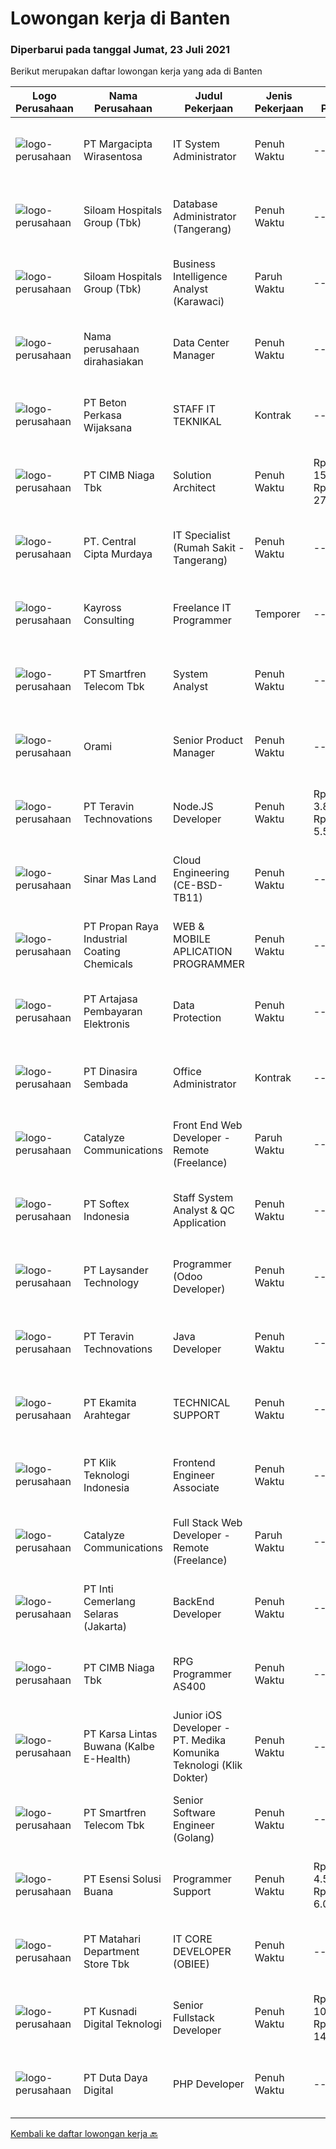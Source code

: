 
  # Lowongan kerja di Banten

  ### Diperbarui pada tanggal Jumat, 23 Juli 2021

  Berikut merupakan daftar lowongan kerja yang ada di Banten

  |Logo Perusahaan | Nama Perusahaan | Judul Pekerjaan | Jenis Pekerjaan | Gaji Pekerjaan | Lokasi | Deskripsi | Tanggal diunggah | Pranala |
  | -------------- | --------------- | --------------- | --------- | --------- | -------------- | ------- | ----------- | ----------- |
  |![logo-perusahaan](https://image-service-cdn.seek.com.au/7070c37918a57f47df7c878fbefbf58797b5957d/ee4dce1061f3f616224767ad58cb2fc751b8d2dc)|PT Margacipta Wirasentosa|IT System Administrator|Penuh Waktu|---|Cikupa|Kualifikasi : Pendidikan minimal S1 Teknologi Informasi Familiar dengan Linux &amp; Windows Server Memiliki kemampuan konfigurasi server Detail...|Kamis, 22 Juli 2021|https://www.jobstreet.co.id/id/job/it-system-administrator-3583098?token=0~c13827be-1d9e-4e60-b4fb-996b6392266e&sectionRank=1&jobId=jobstreet-id-job-3583098|
|![logo-perusahaan](https://image-service-cdn.seek.com.au/345c1493afb46ede76c81b985551a9fc9c1945a3/ee4dce1061f3f616224767ad58cb2fc751b8d2dc)|Siloam Hospitals Group (Tbk)|Database Administrator (Tangerang)|Penuh Waktu|---|Tangerang|Job Description: Maintaining integrity &amp; performance of company databases Ensuring that data is stored securely &amp; optimally Helping with...|Kamis, 22 Juli 2021|https://www.jobstreet.co.id/id/job/database-administrator-tangerang-3583330?token=0~c13827be-1d9e-4e60-b4fb-996b6392266e&sectionRank=2&jobId=jobstreet-id-job-3583330|
|![logo-perusahaan](https://image-service-cdn.seek.com.au/345c1493afb46ede76c81b985551a9fc9c1945a3/ee4dce1061f3f616224767ad58cb2fc751b8d2dc)|Siloam Hospitals Group (Tbk)|Business Intelligence Analyst (Karawaci)|Paruh Waktu|---|Tangerang|The BI Analyst is primarily responsible for providing analytical support through business intelligence tools to address the end- user business needs....|Kamis, 22 Juli 2021|https://www.jobstreet.co.id/id/job/business-intelligence-analyst-karawaci-3582658?token=0~c13827be-1d9e-4e60-b4fb-996b6392266e&sectionRank=3&jobId=jobstreet-id-job-3582658|
|![logo-perusahaan](https://us.123rf.com/450wm/pavelstasevich/pavelstasevich1811/pavelstasevich181101027/112815900-stock-vector-no-image-available-icon-flat-vector.jpg?ver=6)|Nama perusahaan dirahasiakan|Data Center Manager|Penuh Waktu|---|Banten|Jobdesc:1.Helping develop some reports and analysis Forecast &amp; inventory2.Supporting for data integrity between sytem and other division3.Identify...|Kamis, 22 Juli 2021|https://www.jobstreet.co.id/id/job/data-center-manager-3583039?token=0~c13827be-1d9e-4e60-b4fb-996b6392266e&sectionRank=4&jobId=jobstreet-id-job-3583039|
|![logo-perusahaan](https://image-service-cdn.seek.com.au/3294446d72b669c249a25a116e033087faa610ee/ee4dce1061f3f616224767ad58cb2fc751b8d2dc)|PT Beton Perkasa Wijaksana|STAFF IT TEKNIKAL|Kontrak|---|Cikupa|Tugas &amp; Tanggung Jawab: Instalasi, evaluasi, pemerksaan, perawatan hardware &amp; jaringan Bertanggung jawab keamanan data, backup, restore, akses...|Rabu, 21 Juli 2021|https://www.jobstreet.co.id/id/job/staff-it-teknikal-3581609?token=0~c13827be-1d9e-4e60-b4fb-996b6392266e&sectionRank=5&jobId=jobstreet-id-job-3581609|
|![logo-perusahaan](https://image-service-cdn.seek.com.au/2c6f6f12cb15b08239744ca7630b97fee07e84ce/ee4dce1061f3f616224767ad58cb2fc751b8d2dc)|PT CIMB Niaga Tbk|Solution Architect|Penuh Waktu|Rp. 15.000.000-Rp. 27.000.000|Banten|Roles &amp; Responsibilities: Analyze IT Project and giving advise for the best IT Solution based on requirements, budget and timeline Produce high...|Kamis, 22 Juli 2021|https://www.jobstreet.co.id/id/job/solution-architect-3576881?token=0~c13827be-1d9e-4e60-b4fb-996b6392266e&sectionRank=6&jobId=jobstreet-id-job-3576881|
|![logo-perusahaan](https://image-service-cdn.seek.com.au/eeb66a83615e77e2f0658052312ccd3a7381bee7/ee4dce1061f3f616224767ad58cb2fc751b8d2dc)|PT. Central Cipta Murdaya|IT Specialist (Rumah Sakit - Tangerang)|Penuh Waktu|---|Tangerang|Kualifikasi : Minimal S1 Teknik Informatika Memiliki pengalaman sebagai IT specialist minimal 3 tahun Mengerti perangkat software, hardware dan...|Kamis, 22 Juli 2021|https://www.jobstreet.co.id/id/job/it-specialist-rumah-sakit-tangerang-3582630?token=0~c13827be-1d9e-4e60-b4fb-996b6392266e&sectionRank=7&jobId=jobstreet-id-job-3582630|
|![logo-perusahaan](https://image-service-cdn.seek.com.au/ec166af8faaf04a3ada4bc37fa360d4101cde58f/ee4dce1061f3f616224767ad58cb2fc751b8d2dc)|Kayross Consulting|Freelance IT Programmer|Temporer|---|Banten|Tanggung Jawab : Melakukan review dan upgrade program aplikasi yang saat ini digunakan. Membuat program aplikasi yang baru sesuai kebutuhan, baik...|Rabu, 21 Juli 2021|https://www.jobstreet.co.id/id/job/freelance-it-programmer-3576445?token=0~c13827be-1d9e-4e60-b4fb-996b6392266e&sectionRank=8&jobId=jobstreet-id-job-3576445|
|![logo-perusahaan](https://image-service-cdn.seek.com.au/c3269725c02398816cf1a7ef712f023c3ef90c81/ee4dce1061f3f616224767ad58cb2fc751b8d2dc)|PT Smartfren Telecom Tbk|System Analyst|Penuh Waktu|---|Tangerang|Job Description: Participate in the planning, tracking, analysis, and reporting of projects Manage presentations and demonstrations of system/...|Rabu, 21 Juli 2021|https://www.jobstreet.co.id/id/job/system-analyst-3582016?token=0~c13827be-1d9e-4e60-b4fb-996b6392266e&sectionRank=9&jobId=jobstreet-id-job-3582016|
|![logo-perusahaan](https://image-service-cdn.seek.com.au/5665bd4fde839b0909a79c4061baca3eb4f22607/ee4dce1061f3f616224767ad58cb2fc751b8d2dc)|Orami|Senior Product Manager|Penuh Waktu|---|Tangerang|Job Description: Build product vision based on research/feedback and create roadmap/backlog Define requirements and scope for each task in the...|Rabu, 21 Juli 2021|https://www.jobstreet.co.id/id/job/senior-product-manager-3576641?token=0~c13827be-1d9e-4e60-b4fb-996b6392266e&sectionRank=10&jobId=jobstreet-id-job-3576641|
|![logo-perusahaan](https://image-service-cdn.seek.com.au/00c5fccd7e7da99c6c551506f244b709f37b24cb/ee4dce1061f3f616224767ad58cb2fc751b8d2dc)|PT Teravin Technovations|Node.JS Developer|Penuh Waktu|Rp. 3.800.000-Rp. 5.500.000|Jakarta Pusat|Requirements: Minimum 1 year experience in using Node.Js Good in English Creative Person, problem solving, good attitude, eager to learn Able to...|Kamis, 22 Juli 2021|https://www.jobstreet.co.id/id/job/node-js-developer-3582794?token=0~c13827be-1d9e-4e60-b4fb-996b6392266e&sectionRank=11&jobId=jobstreet-id-job-3582794|
|![logo-perusahaan](https://image-service-cdn.seek.com.au/6b423aea38035d4ae45b2a19376301d23a74f501/ee4dce1061f3f616224767ad58cb2fc751b8d2dc)|Sinar Mas Land|Cloud Engineering (CE-BSD-TB11)|Penuh Waktu|---|Banten|Job Descriptions : Manage all on-premise and cloud-based computing platforms activities Identify and resolve complex  problems in IT production to...|Rabu, 21 Juli 2021|https://www.jobstreet.co.id/id/job/cloud-engineering-ce-bsd-tb11-3581684?token=0~c13827be-1d9e-4e60-b4fb-996b6392266e&sectionRank=12&jobId=jobstreet-id-job-3581684|
|![logo-perusahaan](https://image-service-cdn.seek.com.au/7f486ce7d5c7978a6e780649b271c2ff2a575923/ee4dce1061f3f616224767ad58cb2fc751b8d2dc)|PT Propan Raya Industrial Coating Chemicals|WEB & MOBILE APLICATION PROGRAMMER|Penuh Waktu|---|Tangerang|Responsibility: Support the entire application life-cycle (concept, design, coding, test, release and support) Gather specific requirements and...|Rabu, 21 Juli 2021|https://www.jobstreet.co.id/id/job/web-mobile-aplication-programmer-3581561?token=0~c13827be-1d9e-4e60-b4fb-996b6392266e&sectionRank=13&jobId=jobstreet-id-job-3581561|
|![logo-perusahaan](https://image-service-cdn.seek.com.au/55aded1287383eeeb6207d2664b4836add413aaf/ee4dce1061f3f616224767ad58cb2fc751b8d2dc)|PT Artajasa Pembayaran Elektronis|Data Protection|Penuh Waktu|---|Tangerang|Job Description : Program pelindungan data pribadi Kualifikasi : Maksimal 35 tahun S1 Jurusan Teknik Informatika / Komputer Min. 3 -5 tahun di bidang...|Rabu, 21 Juli 2021|https://www.jobstreet.co.id/id/job/data-protection-3581525?token=0~c13827be-1d9e-4e60-b4fb-996b6392266e&sectionRank=14&jobId=jobstreet-id-job-3581525|
|![logo-perusahaan](https://image-service-cdn.seek.com.au/a65ab1dbfdfda66c5dd5ea080f6a0b8f294d583b/ee4dce1061f3f616224767ad58cb2fc751b8d2dc)|PT Dinasira Sembada|Office Administrator|Kontrak|---|Tangerang|Syarat Pekerjaan  Memiliki ijasah minimum S1 Bachelor's Degree, S2 Master's Degree/Post Graduate Degree in Business Studies/Administration/Management,...|Senin, 19 Juli 2021|https://www.jobstreet.co.id/id/job/office-administrator-3580969?token=0~c13827be-1d9e-4e60-b4fb-996b6392266e&sectionRank=15&jobId=jobstreet-id-job-3580969|
|![logo-perusahaan](https://image-service-cdn.seek.com.au/7b0e442165d5a37f3d08361a23aff8a29b66fd62/ee4dce1061f3f616224767ad58cb2fc751b8d2dc)|Catalyze Communications|Front End Web Developer - Remote (Freelance)|Paruh Waktu|---|Bali|As part of our ongoing expansion, we seek a reliable, detailed, and experienced freelance Front End Web Developer to develop website projects using...|Rabu, 21 Juli 2021|https://www.jobstreet.co.id/id/job/front-end-web-developer-remote-freelance-3582184?token=0~c13827be-1d9e-4e60-b4fb-996b6392266e&sectionRank=16&jobId=jobstreet-id-job-3582184|
|![logo-perusahaan](https://image-service-cdn.seek.com.au/b58bc1cc998ec9f6b2ba981a5aa0e89faddf3ef7/ee4dce1061f3f616224767ad58cb2fc751b8d2dc)|PT Softex Indonesia|Staff System Analyst & QC Application|Penuh Waktu|---|Tangerang|Job desc : Support applications that have been made Conduct internal testing for applications to be published Assist in making document...|Senin, 19 Juli 2021|https://www.jobstreet.co.id/id/job/staff-system-analyst-qc-application-3581020?token=0~c13827be-1d9e-4e60-b4fb-996b6392266e&sectionRank=17&jobId=jobstreet-id-job-3581020|
|![logo-perusahaan](https://image-service-cdn.seek.com.au/188a74a077f27d8848c0d2064a064a4fe1c3bbf1/ee4dce1061f3f616224767ad58cb2fc751b8d2dc)|PT Laysander Technology|Programmer (Odoo Developer)|Penuh Waktu|---|Tangerang|Suka Coding, User Friendly Oriented, Develop Program yang berdampak bagi orang banyak?Jadilah Odoo Developer di Laysander Practical Business...|Kamis, 22 Juli 2021|https://www.jobstreet.co.id/id/job/programmer-odoo-developer-3573186?token=0~c13827be-1d9e-4e60-b4fb-996b6392266e&sectionRank=18&jobId=jobstreet-id-job-3573186|
|![logo-perusahaan](https://image-service-cdn.seek.com.au/00c5fccd7e7da99c6c551506f244b709f37b24cb/ee4dce1061f3f616224767ad58cb2fc751b8d2dc)|PT Teravin Technovations|Java Developer|Penuh Waktu|---|Jakarta Raya|We are looking for a Java Developer with experience in building high-performing, scalable, enterprise-grade applications. You will be part of a...|Kamis, 22 Juli 2021|https://www.jobstreet.co.id/id/job/java-developer-3582797?token=0~c13827be-1d9e-4e60-b4fb-996b6392266e&sectionRank=19&jobId=jobstreet-id-job-3582797|
|![logo-perusahaan](https://image-service-cdn.seek.com.au/2d08a11a433d90f4eb0448b568bbe86ccbb06554/ee4dce1061f3f616224767ad58cb2fc751b8d2dc)|PT Ekamita Arahtegar|TECHNICAL SUPPORT|Penuh Waktu|---|Tangerang|Job Descriptions: Take ownership of users' issues reported and see problems through to resolution Research, diagnose, troubleshoot and identify...|Senin, 19 Juli 2021|https://www.jobstreet.co.id/id/job/technical-support-3580475?token=0~c13827be-1d9e-4e60-b4fb-996b6392266e&sectionRank=20&jobId=jobstreet-id-job-3580475|
|![logo-perusahaan](https://image-service-cdn.seek.com.au/45c8135367a2f8836a99b6c9396faf2e31a6a473/ee4dce1061f3f616224767ad58cb2fc751b8d2dc)|PT Klik Teknologi Indonesia|Frontend Engineer Associate|Penuh Waktu|---|Banten|Job description: Develop new user-facing features using Vue JS. Translating designs and wireframes into high quality code. Liaise with the Backend...|Rabu, 21 Juli 2021|https://www.jobstreet.co.id/id/job/frontend-engineer-associate-3576567?token=0~c13827be-1d9e-4e60-b4fb-996b6392266e&sectionRank=21&jobId=jobstreet-id-job-3576567|
|![logo-perusahaan](https://image-service-cdn.seek.com.au/7b0e442165d5a37f3d08361a23aff8a29b66fd62/ee4dce1061f3f616224767ad58cb2fc751b8d2dc)|Catalyze Communications|Full Stack Web Developer - Remote (Freelance)|Paruh Waktu|---|Bali|As part of our ongoing expansion, we seek a reliable, detailed, and experienced freelance Fullstack Web Developer to develop website projects using...|Rabu, 21 Juli 2021|https://www.jobstreet.co.id/id/job/full-stack-web-developer-remote-freelance-3581570?token=0~c13827be-1d9e-4e60-b4fb-996b6392266e&sectionRank=22&jobId=jobstreet-id-job-3581570|
|![logo-perusahaan](https://image-service-cdn.seek.com.au/ad4f3202c98c0401f3987e703e736b3718796232/ee4dce1061f3f616224767ad58cb2fc751b8d2dc)|PT Inti Cemerlang Selaras (Jakarta)|BackEnd Developer|Penuh Waktu|---|Tangerang|Candidate must possess at least Bachelor's Degree in Computer Science/Information Technology or equivalent. At least 2 Year(s) of working experience...|Rabu, 21 Juli 2021|https://www.jobstreet.co.id/id/job/backend-developer-3582242?token=0~c13827be-1d9e-4e60-b4fb-996b6392266e&sectionRank=23&jobId=jobstreet-id-job-3582242|
|![logo-perusahaan](https://image-service-cdn.seek.com.au/2c6f6f12cb15b08239744ca7630b97fee07e84ce/ee4dce1061f3f616224767ad58cb2fc751b8d2dc)|PT CIMB Niaga Tbk|RPG Programmer AS400|Penuh Waktu|---|Jakarta Raya|Job Description: Create new program and modification as required by business unit Prepare system solution on root cause as preventive action Create...|Senin, 19 Juli 2021|https://www.jobstreet.co.id/id/job/rpg-programmer-as400-3580663?token=0~c13827be-1d9e-4e60-b4fb-996b6392266e&sectionRank=24&jobId=jobstreet-id-job-3580663|
|![logo-perusahaan](https://image-service-cdn.seek.com.au/6daff1c2aaad99190b08764b6537db14cbd8ac0b/ee4dce1061f3f616224767ad58cb2fc751b8d2dc)|PT Karsa Lintas Buwana (Kalbe E-Health)|Junior iOS Developer - PT. Medika Komunika Teknologi (Klik Dokter)|Penuh Waktu|---|Tangerang|Responsibilities : Support the entire application lifecycle Build application for mobile platform Collaborate with a team to define, design, and...|Selasa, 20 Juli 2021|https://www.jobstreet.co.id/id/job/junior-ios-developer-pt-medika-komunika-teknologi-klik-dokter-3571782?token=0~c13827be-1d9e-4e60-b4fb-996b6392266e&sectionRank=25&jobId=jobstreet-id-job-3571782|
|![logo-perusahaan](https://image-service-cdn.seek.com.au/c3269725c02398816cf1a7ef712f023c3ef90c81/ee4dce1061f3f616224767ad58cb2fc751b8d2dc)|PT Smartfren Telecom Tbk|Senior Software Engineer (Golang)|Penuh Waktu|---|Tangerang|Job Description: To maintain and enhance apps using GoLang Define application problem with Business Analyst and Business Users Develop solution...|Rabu, 21 Juli 2021|https://www.jobstreet.co.id/id/job/senior-software-engineer-golang-3572709?token=0~c13827be-1d9e-4e60-b4fb-996b6392266e&sectionRank=26&jobId=jobstreet-id-job-3572709|
|![logo-perusahaan](https://image-service-cdn.seek.com.au/19866fdb3ecde1a6d7b113fc0d24cc05b03f8447/ee4dce1061f3f616224767ad58cb2fc751b8d2dc)|PT Esensi Solusi Buana|Programmer Support|Penuh Waktu|Rp. 4.500.000-Rp. 6.000.000|Tangerang|Job Descriptions : Fix Bugs Debugging Provides technical support for the maintenance and upgrade of applications, including packaging and deployment...|Senin, 19 Juli 2021|https://www.jobstreet.co.id/id/job/programmer-support-3581056?token=0~c13827be-1d9e-4e60-b4fb-996b6392266e&sectionRank=27&jobId=jobstreet-id-job-3581056|
|![logo-perusahaan](https://image-service-cdn.seek.com.au/62966460fa0b64bdd86b12be44ac76eff6d5c882/ee4dce1061f3f616224767ad58cb2fc751b8d2dc)|PT Matahari Department Store Tbk|IT CORE DEVELOPER (OBIEE)|Penuh Waktu|---|Tangerang|Responsibilities:  Manage merchandise information and database.  Provide comprehensive account analysis system.  Update the upcoming issues and the...|Selasa, 20 Juli 2021|https://www.jobstreet.co.id/id/job/it-core-developer-obiee-3571735?token=0~c13827be-1d9e-4e60-b4fb-996b6392266e&sectionRank=28&jobId=jobstreet-id-job-3571735|
|![logo-perusahaan](https://image-service-cdn.seek.com.au/76d526d7891a1d8f2a2198422c566aa3dde6f9a8/ee4dce1061f3f616224767ad58cb2fc751b8d2dc)|PT Kusnadi Digital Teknologi|Senior Fullstack Developer|Penuh Waktu|Rp. 10.000.000-Rp. 14.000.000|Tangerang|Rolse :  You will be engaged in the full development lifecycle: designing, developing, testing, deploying, maintaining, monitoring, and refining...|Kamis, 22 Juli 2021|https://www.jobstreet.co.id/id/job/senior-fullstack-developer-3577015?token=0~c13827be-1d9e-4e60-b4fb-996b6392266e&sectionRank=29&jobId=jobstreet-id-job-3577015|
|![logo-perusahaan](https://image-service-cdn.seek.com.au/37f4b10d9e280f6584590c1587ef913ae87be15d/ee4dce1061f3f616224767ad58cb2fc751b8d2dc)|PT Duta Daya Digital|PHP Developer|Penuh Waktu|---|Tangerang|Crewdible is an Indonesia-based Startup company, focusing on online fulfillment service. Since 2017, Crewdible has provided multi-channel fulfillment...|Selasa, 20 Juli 2021|https://www.jobstreet.co.id/id/job/php-developer-3571377?token=0~c13827be-1d9e-4e60-b4fb-996b6392266e&sectionRank=30&jobId=jobstreet-id-job-3571377|


  [Kembali ke daftar lowongan kerja 🔙](../README.md#daftar-lowongan-kerja)
  